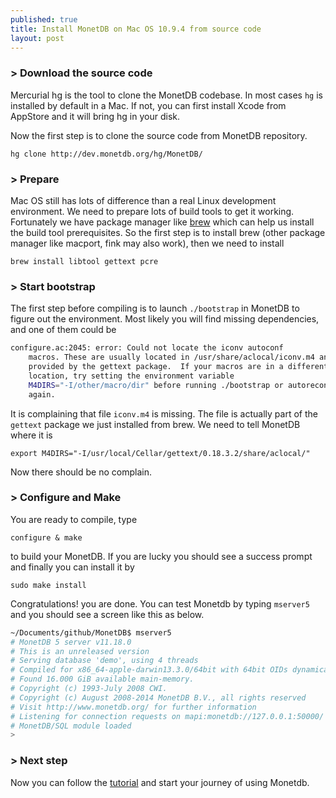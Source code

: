 ```yaml
---
published: true
title: Install MonetDB on Mac OS 10.9.4 from source code
layout: post
---
```


### > Download the source code

Mercurial hg is the tool to clone the MonetDB codebase. In most cases `hg` is installed by default in a Mac. If not, you can first install Xcode from AppStore and it will bring hg in your disk.

Now the first step is to clone the source code from MonetDB repository.

```
hg clone http://dev.monetdb.org/hg/MonetDB/
```

### > Prepare

Mac OS still has lots of difference than a real Linux development environment. We need to prepare lots of build tools to get it working. Fortunately we have package manager like [brew](http://brew.sh/) which can help us install the build tool prerequisites. So the first step is to install brew (other package manager like macport, fink may also work), then we need to install

```
brew install libtool gettext pcre
```

### > Start bootstrap

The first step before compiling is to launch `./bootstrap` in MonetDB to figure out the environment. Most likely you will find missing dependencies, and one of them could be

```bash
configure.ac:2045: error: Could not locate the iconv autoconf
	macros. These are usually located in /usr/share/aclocal/iconv.m4 and
	provided by the gettext package.  If your macros are in a different
	location, try setting the environment variable
	M4DIRS="-I/other/macro/dir" before running ./bootstrap or autoreconf
	again.
```

It is complaining that file `iconv.m4` is missing. The file is actually part of the `gettext` package we just installed from brew. We need to tell MonetDB where it is

```
export M4DIRS="-I/usr/local/Cellar/gettext/0.18.3.2/share/aclocal/"
```

Now there should be no complain.

### > Configure and Make
You are ready to compile, type

```
configure & make
```

to build your MonetDB. If you are lucky you should see a success prompt and finally you can install it by 

```
sudo make install
```

Congratulations! you are done. You can test Monetdb by typing `mserver5` and you should see a screen like this as below.

```bash
~/Documents/github/MonetDB$ mserver5 
# MonetDB 5 server v11.18.0
# This is an unreleased version
# Serving database 'demo', using 4 threads
# Compiled for x86_64-apple-darwin13.3.0/64bit with 64bit OIDs dynamically linked
# Found 16.000 GiB available main-memory.
# Copyright (c) 1993-July 2008 CWI.
# Copyright (c) August 2008-2014 MonetDB B.V., all rights reserved
# Visit http://www.monetdb.org/ for further information
# Listening for connection requests on mapi:monetdb://127.0.0.1:50000/
# MonetDB/SQL module loaded
>
```

### > Next step

Now you can follow the [tutorial](https://www.monetdb.org/Documentation/UserGuide/Tutorial) and start your journey of using Monetdb.
